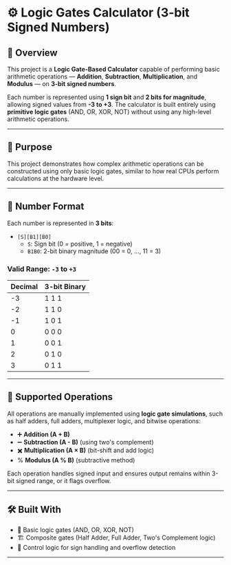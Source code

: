 # ⚙️ Logic Gates Calculator (3-bit Signed Numbers)

## 📌 Overview

This project is a **Logic Gate-Based Calculator** capable of performing basic arithmetic operations — **Addition**, **Subtraction**, **Multiplication**, and **Modulus** — on **3-bit signed numbers**.

Each number is represented using **1 sign bit** and **2 bits for magnitude**, allowing signed values from **-3 to +3**. The calculator is built entirely using **primitive logic gates** (AND, OR, XOR, NOT) without using any high-level arithmetic operations.

---

## 🧠 Purpose

This project demonstrates how complex arithmetic operations can be constructed using only basic logic gates, similar to how real CPUs perform calculations at the hardware level.

---

## 🔢 Number Format

Each number is represented in **3 bits**:
- `[S][B1][B0]`
  - `S`: Sign bit (0 = positive, 1 = negative)
  - `B1B0`: 2-bit binary magnitude (00 = 0, ..., 11 = 3)

### Valid Range: `-3` to `+3`

| Decimal | 3-bit Binary |
|---------|--------------|
| -3      | 1 1 1        |
| -2      | 1 1 0        |
| -1      | 1 0 1        |
|  0      | 0 0 0        |
|  1      | 0 0 1        |
|  2      | 0 1 0        |
|  3      | 0 1 1        |

---

## 🧮 Supported Operations

All operations are manually implemented using **logic gate simulations**, such as half adders, full adders, multiplexer logic, and bitwise operations:

- ➕ **Addition (A + B)**
- ➖ **Subtraction (A - B)** (using two's complement)
- ✖️ **Multiplication (A × B)** (bit-shift and add logic)
- % **Modulus (A % B)** (subtractive method)

Each operation handles signed input and ensures output remains within 3-bit signed range, or it flags overflow.

---

## 🛠️ Built With

- 🧩 Basic logic gates (AND, OR, XOR, NOT)
- 🏗️ Composite gates (Half Adder, Full Adder, Two's Complement logic)
- 🧱 Control logic for sign handling and overflow detection

---
